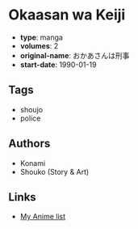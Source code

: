 # Okaasan wa Keiji

-   **type**: manga
-   **volumes**: 2
-   **original-name**: おかあさんは刑事
-   **start-date**: 1990-01-19

## Tags

-   shoujo
-   police

## Authors

-   Konami
-   Shouko (Story & Art)

## Links

-   [My Anime list](https://myanimelist.net/manga/100245/Okaasan_wa_Keiji)
